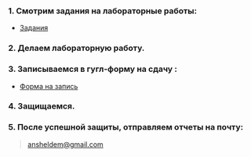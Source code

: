 ### 1. Смотрим задания на лабораторные работы:
- [Задания](https://drive.google.com/drive/folders/1aWLTrzNKEqVGmjpx_8-PRPdBTCPJBv56)

### 2. Делаем лабораторную работу.

### 3. Записываемся в гугл-форму на сдачу :
- [Форма на запись](https://forms.gle/FRvGHnFUFqdapRXU9)

### 4. Защищаемся.

### 5. После успешной защиты, отправляем отчеты на почту:
> ansheldem@gmail.com